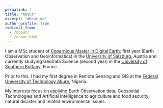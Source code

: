 ```yaml
---
permalink: /
title: "About"
excerpt: "About me"
author_profile: true
redirect_from: 
  - /about/
  - /about.html
---
```


I am a MSc student of [Copernicus Master in Digital Earth](https://www.master-cde.eu/); first year (Earth Observation and Geoinformatics) in the [University of Salzburg](https://www.plus.ac.at/?lang=en), Austria and currently studying GeoData Science (second year) in the [University of Southern Brittany](https://www.univ-ubs.fr/en/index.html), France.

Prior to this, I had my first degree in Remote Sensing and GIS at the [Federal University of Technology Akure](https://futa.edu.ng/), Nigeria.

My interests focus on applying Earth Observation data, Geospatial Technologies and Artificial Intelligence to agriculture and food security, natural disaster and related environmental issues.


